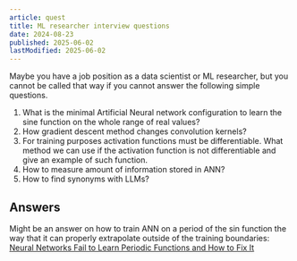 ```yaml
---
article: quest
title: ML researcher interview questions
date: 2024-08-23
published: 2025-06-02
lastModified: 2025-06-02
---
```



Maybe you have a job position as a data scientist or ML researcher, but you cannot be called that way if you cannot answer the following simple questions.

1. What is the minimal Artificial Neural network configuration to learn the sine function on the whole range of real values?
2. How gradient descent method changes convolution kernels?
3. For training purposes activation functions must be differentiable. What method we can use if the activation function is not differentiable and give an example of such function.
4. How to measure amount of information stored in ANN?
5. How to find synonyms with LLMs?


## Answers

Might be an answer on how to train ANN on a period of the sin function the way that it can properly extrapolate outside of the training boundaries: [Neural Networks Fail to Learn Periodic Functions and How to Fix It](https://arxiv.org/abs/2006.08195)